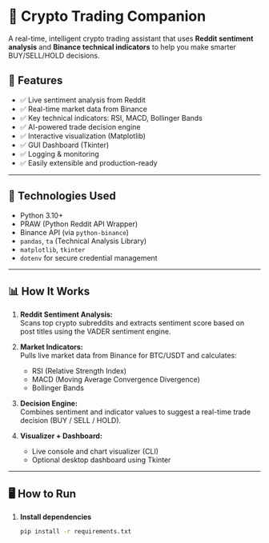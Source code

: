# 🧠 Crypto Trading Companion

A real-time, intelligent crypto trading assistant that uses **Reddit sentiment analysis** and **Binance technical indicators** to help you make smarter BUY/SELL/HOLD decisions.

## 🚀 Features

- ✅ Live sentiment analysis from Reddit
- ✅ Real-time market data from Binance
- ✅ Key technical indicators: RSI, MACD, Bollinger Bands
- ✅ AI-powered trade decision engine
- ✅ Interactive visualization (Matplotlib)
- ✅ GUI Dashboard (Tkinter)
- ✅ Logging & monitoring
- ✅ Easily extensible and production-ready

---

## 🧰 Technologies Used

- Python 3.10+
- PRAW (Python Reddit API Wrapper)
- Binance API (via `python-binance`)
- `pandas`, `ta` (Technical Analysis Library)
- `matplotlib`, `tkinter`
- `dotenv` for secure credential management

---

## 📊 How It Works

1. **Reddit Sentiment Analysis:**  
   Scans top crypto subreddits and extracts sentiment score based on post titles using the VADER sentiment engine.

2. **Market Indicators:**  
   Pulls live market data from Binance for BTC/USDT and calculates:
   - RSI (Relative Strength Index)
   - MACD (Moving Average Convergence Divergence)
   - Bollinger Bands

3. **Decision Engine:**  
   Combines sentiment and indicator values to suggest a real-time trade decision (BUY / SELL / HOLD).

4. **Visualizer + Dashboard:**  
   - Live console and chart visualizer (CLI)
   - Optional desktop dashboard using Tkinter

---

## 🖥️ How to Run

1. **Install dependencies**
   ```bash
   pip install -r requirements.txt
